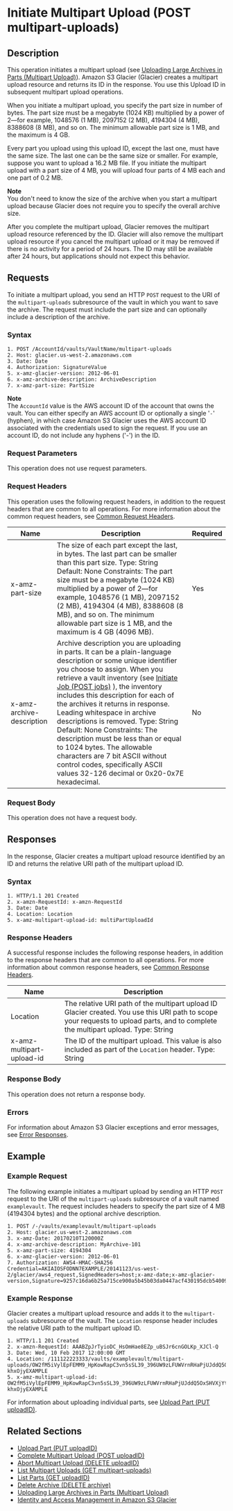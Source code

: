 # Initiate Multipart Upload \(POST multipart\-uploads\)<a name="api-multipart-initiate-upload"></a>

## Description<a name="api-multipart-initiate-upload-description"></a>

This operation initiates a multipart upload \(see [Uploading Large Archives in Parts \(Multipart Upload\)](uploading-archive-mpu.md)\)\. Amazon S3 Glacier \(Glacier\) creates a multipart upload resource and returns its ID in the response\. You use this Upload ID in subsequent multipart upload operations\.

When you initiate a multipart upload, you specify the part size in number of bytes\. The part size must be a megabyte \(1024 KB\) multiplied by a power of 2—for example, 1048576 \(1 MB\), 2097152 \(2 MB\), 4194304 \(4 MB\), 8388608 \(8 MB\), and so on\. The minimum allowable part size is 1 MB, and the maximum is 4 GB\.

Every part you upload using this upload ID, except the last one, must have the same size\. The last one can be the same size or smaller\. For example, suppose you want to upload a 16\.2 MB file\. If you initiate the multipart upload with a part size of 4 MB, you will upload four parts of 4 MB each and one part of 0\.2 MB\. 

**Note**  
You don't need to know the size of the archive when you start a multipart upload because Glacier does not require you to specify the overall archive size\.

After you complete the multipart upload, Glacier removes the multipart upload resource referenced by the ID\. Glacier will also remove the multipart upload resource if you cancel the multipart upload or it may be removed if there is no activity for a period of 24 hours\. The ID may still be available after 24 hours, but applications should not expect this behavior\.

## Requests<a name="api-multipart-initiate-upload-requests"></a>

To initiate a multipart upload, you send an HTTP `POST` request to the URI of the `multipart-uploads` subresource of the vault in which you want to save the archive\. The request must include the part size and can optionally include a description of the archive\.

### Syntax<a name="api-multipart-initiate-upload-requests-syntax"></a>

```
1. POST /AccountId/vaults/VaultName/multipart-uploads 
2. Host: glacier.us-west-2.amazonaws.com
3. Date: Date
4. Authorization: SignatureValue
5. x-amz-glacier-version: 2012-06-01
6. x-amz-archive-description: ArchiveDescription
7. x-amz-part-size: PartSize
```

**Note**  
The `AccountId` value is the AWS account ID of the account that owns the vault\. You can either specify an AWS account ID or optionally a single '`-`' \(hyphen\), in which case Amazon S3 Glacier uses the AWS account ID associated with the credentials used to sign the request\. If you use an account ID, do not include any hyphens \('\-'\) in the ID\.

### Request Parameters<a name="api-archive-post-requests-parameters1"></a>

This operation does not use request parameters\.

### Request Headers<a name="api-archive-post-requests-headers1"></a>

This operation uses the following request headers, in addition to the request headers that are common to all operations\. For more information about the common request headers, see [Common Request Headers](api-common-request-headers.md)\.


|  Name  |  Description  |  Required  | 
| --- | --- | --- | 
|  x\-amz\-part\-size  |  The size of each part except the last, in bytes\. The last part can be smaller than this part size\. Type: String Default: None Constraints: The part size must be a megabyte \(1024 KB\) multiplied by a power of 2—for example, 1048576 \(1 MB\), 2097152 \(2 MB\), 4194304 \(4 MB\), 8388608 \(8 MB\), and so on\. The minimum allowable part size is 1 MB, and the maximum is 4 GB \(4096 MB\)\.  |  Yes | 
| x\-amz\-archive\-description  |  Archive description you are uploading in parts\. It can be a plain\-language description or some unique identifier you choose to assign\. When you retrieve a vault inventory \(see [Initiate Job \(POST jobs\)](api-initiate-job-post.md) \), the inventory includes this description for each of the archives it returns in response\. Leading whitespace in archive descriptions is removed\. Type: String Default: None Constraints: The description must be less than or equal to 1024 bytes\. The allowable characters are 7 bit ASCII without control codes, specifically ASCII values 32\-126 decimal or 0x20\-0x7E hexadecimal\.  |  No  | 

### Request Body<a name="api-multipart-initiate-upload-requests-elements"></a>

This operation does not have a request body\.

## Responses<a name="api-multipart-initiate-upload-responses"></a>

In the response, Glacier creates a multipart upload resource identified by an ID and returns the relative URI path of the multipart upload ID\. 

### Syntax<a name="api-multipart-initiate-upload-response-syntax"></a>

```
1. HTTP/1.1 201 Created
2. x-amzn-RequestId: x-amzn-RequestId
3. Date: Date
4. Location: Location
5. x-amz-multipart-upload-id: multiPartUploadId
```

### Response Headers<a name="api-archive-post-responses-headers2"></a>

A successful response includes the following response headers, in addition to the response headers that are common to all operations\. For more information about common response headers, see [Common Response Headers](api-common-response-headers.md)\.


|  Name  |  Description  | 
| --- | --- | 
|  Location  |  The relative URI path of the multipart upload ID Glacier created\. You use this URI path to scope your requests to upload parts, and to complete the multipart upload\.  Type: String  | 
|  x\-amz\-multipart\-upload\-id  |  The ID of the multipart upload\. This value is also included as part of the `Location` header\.  Type: String  | 

### Response Body<a name="api-archive-post-responses-elements1"></a>

This operation does not return a response body\.

### Errors<a name="api-archive-post-responses-errors1"></a>

For information about Amazon S3 Glacier exceptions and error messages, see [Error Responses](api-error-responses.md)\.

## Example<a name="initiate-mpu-api-example"></a>

### Example Request<a name="api-multipart-initiate-upload-example-request"></a>

The following example initiates a multipart upload by sending an HTTP `POST` request to the URI of the `multipart-uploads` subresource of a vault named `examplevault`\. The request includes headers to specify the part size of 4 MB \(4194304 bytes\) and the optional archive description\.

```
1. POST /-/vaults/examplevault/multipart-uploads 
2. Host: glacier.us-west-2.amazonaws.com
3. x-amz-Date: 20170210T120000Z
4. x-amz-archive-description: MyArchive-101
5. x-amz-part-size: 4194304
6. x-amz-glacier-version: 2012-06-01
7. Authorization: AWS4-HMAC-SHA256 Credential=AKIAIOSFODNN7EXAMPLE/20141123/us-west-2/glacier/aws4_request,SignedHeaders=host;x-amz-date;x-amz-glacier-version,Signature=9257c16da6b25a715ce900a5b45b03da0447acf430195dcb540091b12966f2a2
```

### Example Response<a name="api-multipart-initiate-upload-example-response"></a>

Glacier creates a multipart upload resource and adds it to the `multipart-uploads` subresource of the vault\. The `Location` response header includes the relative URI path to the multipart upload ID\. 

```
1. HTTP/1.1 201 Created
2. x-amzn-RequestId: AAABZpJrTyioDC_HsOmHae8EZp_uBSJr6cnGOLKp_XJCl-Q
3. Date: Wed, 10 Feb 2017 12:00:00 GMT
4. Location: /111122223333/vaults/examplevault/multipart-uploads/OW2fM5iVylEpFEMM9_HpKowRapC3vn5sSL39_396UW9zLFUWVrnRHaPjUJddQ5OxSHVXjYtrN47NBZ-khxOjyEXAMPLE
5. x-amz-multipart-upload-id: OW2fM5iVylEpFEMM9_HpKowRapC3vn5sSL39_396UW9zLFUWVrnRHaPjUJddQ5OxSHVXjYtrN47NBZ-khxOjyEXAMPLE
```

For information about uploading individual parts, see [Upload Part \(PUT uploadID\)](api-upload-part.md)\.

## Related Sections<a name="related-sections-initiate-mpu"></a>
+ [Upload Part \(PUT uploadID\)](api-upload-part.md)
+ [Complete Multipart Upload \(POST uploadID\)](api-multipart-complete-upload.md)
+ [Abort Multipart Upload \(DELETE uploadID\)](api-multipart-abort-upload.md)
+ [List Multipart Uploads \(GET multipart\-uploads\)](api-multipart-list-uploads.md)
+ [List Parts \(GET uploadID\)](api-multipart-list-parts.md)
+ [Delete Archive \(DELETE archive\)](api-archive-delete.md)
+ [Uploading Large Archives in Parts \(Multipart Upload\)](uploading-archive-mpu.md)
+ [Identity and Access Management in Amazon S3 Glacier](auth-and-access-control.md)
